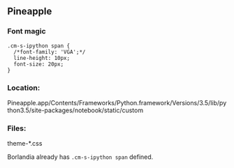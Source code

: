 ## Pineapple

### Font magic

```
.cm-s-ipython span {  /*font-family: 'VGA';*/  line-height: 10px;  font-size: 20px;}
```

### Location:

Pineapple.app/Contents/Frameworks/Python.framework/Versions/3.5/lib/python3.5/site-packages/notebook/static/custom

### Files:
theme-*.css

Borlandia already has `.cm-s-ipython span` defined.
